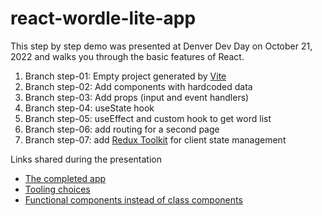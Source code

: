 # react-wordle-lite-app

This step by step demo was presented at Denver Dev Day on October 21, 2022 and walks you through the basic features of React.

1.  Branch step-01: Empty project generated by [Vite](https://vitejs.dev/)
2.  Branch step-02: Add components with hardcoded data
3.  Branch step-03: Add props (input and event handlers)
4.  Branch step-04: useState hook
5.  Branch step-05: useEffect and custom hook to get word list
6.  Branch step-06: add routing for a second page
7.  Branch step-07: add [Redux Toolkit](https://redux-toolkit.js.org/tutorials/quick-start) for client state management

Links shared during the presentation

-  [The completed app](https://stackblitz.com/github/laurieatkinson/react-wordle-lite-app/tree/step-07)
-  [Tooling choices](https://beta.reactjs.org/learn/start-a-new-react-project#choose-your-own-adventure)
-  [Functional components instead of class components](https://beta.reactjs.org/learn/your-first-component#defining-a-component)
